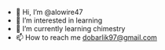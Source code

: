 - 👋 Hi, I’m @alowire47
- 👀 I’m interested in learning
- 🌱 I’m currently learning chimestry
- 📫 How to reach me dobarlik97@gmail.com

<!---
alowire47/alowire47 is a ✨ special ✨ repository because its `README.md` (this file) appears on your GitHub profile.
You can click the Preview link to take a look at your changes.
--->

